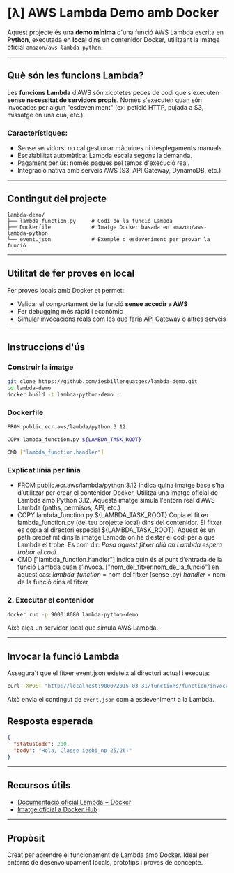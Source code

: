 # [λ] AWS Lambda Demo amb Docker

Aquest projecte és una **demo mínima** d'una funció AWS Lambda escrita en **Python**, executada en **local** dins un contenidor Docker, utilitzant la imatge oficial `amazon/aws-lambda-python`.

---

## Què són les funcions Lambda?

Les **funcions Lambda** d'AWS són xicotetes peces de codi que s'executen **sense necessitat de servidors propis**. Només s'executen quan són invocades per algun "esdeveniment" (ex: petició HTTP, pujada a S3, missatge en una cua, etc.).

### Característiques:
- Sense servidors: no cal gestionar màquines ni desplegaments manuals.
- Escalabilitat automàtica: Lambda escala segons la demanda.
- Pagament per ús: només pagues pel temps d'execució real.
- Integració nativa amb serveis AWS (S3, API Gateway, DynamoDB, etc.)

---

## Contingut del projecte

```
lambda-demo/
├── lambda_function.py     # Codi de la funció Lambda
├── Dockerfile             # Imatge Docker basada en amazon/aws-lambda-python
└── event.json             # Exemple d'esdeveniment per provar la funció
```

---

## Utilitat de fer proves en local

Fer proves locals amb Docker et permet:
- Validar el comportament de la funció **sense accedir a AWS**
- Fer debugging més ràpid i econòmic
- Simular invocacions reals com les que faria API Gateway o altres serveis

---

## Instruccions d'ús

### Construir la imatge

```bash
git clone https://github.com/iesbillenguatges/lambda-demo.git
cd lambda-demo
docker build -t lambda-python-demo .
```
### Dockerfile

```bash
FROM public.ecr.aws/lambda/python:3.12

COPY lambda_function.py ${LAMBDA_TASK_ROOT}

CMD ["lambda_function.handler"]
```

### Explicat línia per línia

- FROM public.ecr.aws/lambda/python:3.12 Indica quina imatge base s’ha d’utilitzar per crear el contenidor Docker. Utilitza una imatge oficial de Lambda amb Python 3.12. Aquesta imatge simula l'entorn real d'AWS Lambda (paths, permisos, API, etc.)
- COPY lambda_function.py ${LAMBDA_TASK_ROOT} Copia el fitxer lambda_function.py (del teu projecte local) dins del contenidor. El fitxer es copia al directori especial ${LAMBDA_TASK_ROOT}. Aquest és un path predefinit dins la imatge Lambda on ha d’estar el codi per a que Lambda el trobe. És com dir: *Posa aquest fitxer allà on Lambda espera trobar el codi.*
- CMD ["lambda_function.handler"] Indica quin és el punt d’entrada de la funció Lambda quan s’invoca. ["nom_del_fitxer.nom_de_la_funció"] en aquest cas: *lambda_function* = nom del fitxer (sense .py) *handler* = nom de la funció dins el fitxer

### 2. Executar el contenidor

```bash
docker run -p 9000:8080 lambda-python-demo
```

Això alça un servidor local que simula AWS Lambda.

---

## Invocar la funció Lambda

Assegura't que el fitxer event.json existeix al directori actual i executa:

```bash
curl -XPOST "http://localhost:9000/2015-03-31/functions/function/invocations" -d @event.json
```

Això envia el contingut de `event.json` com a esdeveniment a la Lambda.

## Resposta esperada

```json
{
  "statusCode": 200,
  "body": "Hola, Classe iesbi_np 25/26!"
}
```

---

## Recursos útils

- [Documentació oficial Lambda + Docker](https://docs.aws.amazon.com/lambda/latest/dg/images-create.html)
- [Imatge oficial a Docker Hub](https://hub.docker.com/r/amazon/aws-lambda-python)

---

## Propòsit

Creat per aprendre el funcionament de Lambda amb Docker. Ideal per entorns de desenvolupament locals, prototips i proves de concepte.
